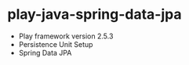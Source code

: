 # play-java-spring-data-jpa
- Play framework version 2.5.3 
- Persistence Unit Setup 
- Spring Data JPA
